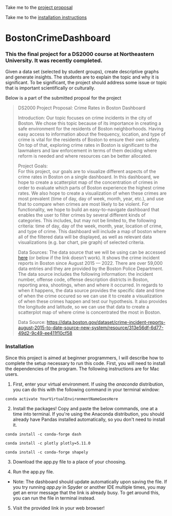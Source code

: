 Take me to the [project proposal](#proposal)

Take me to the [installation instructions](#installation)

# BostonCrimeDashboard
### This the final project for a DS2000 course at Northeastern University. It was recently completed.

Given a data set (selected by student groups), create descriptive graphs and generate insights. The students are to explain the topic and why it is significant. To be significant, the project should address some issue or topic that is important scientifically or culturally.

Below is a part of the submitted propoal for the project
<a name="proposal"></a>
> DS2000 Project Proposal: Crime Rates in Boston Dashboard
> 
> Introduction: 
> Our topic focuses on crime incidents in the city of Boston. We chose this topic because of its importance in creating a safe environment for the residents of Boston neighborhoods. Having easy access to information about the frequency, location, and type of crime is vital for the residents of Boston to ensure their own safety. On top of that, exploring crime rates in Boston is significant to the lawmakers and law enforcement in terms of them deciding where reform is needed and where resources can be better allocated.
> 
> Project Goals:  
> For this project, our goals are to visualize different aspects of the crime rates in Boston on a single dashboard. In this dashboard, we hope to create a scatterplot map of the concentration of crimes in order to evaluate which parts of Boston experience the highest crime rates. We also hope to create a visualization of when these crimes are most prevalent (time of day, day of week, month, year, etc.), and use that to compare when crimes are most likely to be violent. 
> For functionality, we hope to build an easy-to-navigate dashboard that enables the user to filter crimes by several different kinds of categories. This includes, but may not be limited to, the following criteria: time of day, day of the week, month, year, location of crime, and type of crime. This dashboard will include a map of boston where all of the filtered data will be displayed, as well as relevant data visualizations (e.g. bar chart, pie graph) of selected criteria.
> 
> Data Sources: 
> The data source that we will be using can be accessed [here](https://data.boston.gov/dataset/crime-incident-reports-august-2015-to-date-source-new-system/resource/313e56df-6d77-49d2-9c49-ee411f10cf58) (or below if the link doesn’t work). It shows the crime incident reports in Boston since August 2015 — 2022. There are over 59,000 data entries and they are provided by the Boston Police Department. The data source includes the following information: the incident number, offense code, offense description districts in Boston, reporting area, shootings, when and where it occurred. In regards to when it happens, the data source provides the specific date and time of when the crime occured so we can use it to create a visualization of when these crimes happen and test our hypothesis. It also provides the longitude and latitude, so we can use that data to create a scatterplot map of where crime is concentrated the most in Boston. 
> 
> Data Source: https://data.boston.gov/dataset/crime-incident-reports-august-2015-to-date-source-new-system/resource/313e56df-6d77-49d2-9c49-ee411f10cf58

<a name="installation"></a>
### Installation
Since this project is aimed at beginner programmers, I will describe how to complete the setup necessary to run this code. First, you will need to install the dependencies of the program. The following instructions are for Mac users.
1. First, enter your virtual environment. If using the *anaconda* distribution, you can do this with the following command in your terminal window:
```
conda activate YourVirtualEnvironmentNameGoesHere
```
2. Install the packages! Copy and paste the below commands, one at a time into terminal. If you're using the Anaconda distribution, you should already have Pandas installed automatically, so you don't need to install it.
```
conda install -c conda-forge dash
```
```
conda install -c plotly plotly=5.11.0
```
```
conda install -c conda-forge shapely
```

3. Download the app.py file to a place of your choosing.

4. Run the app.py file.
- Note: The dashboard should update automatically upon saving the file. If you try running *app.py* in Spyder or another IDE multiple times, you may get an error message that the link is already busy. To get around this, you can run the file in terminal instead.

5. Visit the provided link in your web browser!
